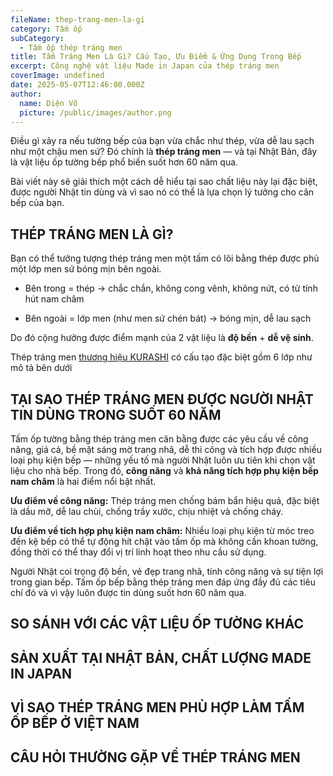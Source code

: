 ```yaml
---
fileName: thep-trang-men-la-gi
category: Tấm ốp
subCategory:
  - Tấm ốp thép tráng men
title: Tấm Tráng Men Là Gì? Cấu Tạo, Ưu Điểm & Ứng Dụng Trong Bếp
excerpt: Công nghệ vật liệu Made in Japan của thép tráng men
coverImage: undefined
date: 2025-05-07T12:46:00.000Z
author:
  name: Diện Võ
  picture: /public/images/author.png
---
```

Điều gì xảy ra nếu tường bếp của bạn vừa chắc như thép, vừa dễ lau sạch như một chậu men sứ? Đó chính là **thép tráng men** — và tại Nhật Bản, đây là vật liệu ốp tường bếp phổ biến suốt hơn 60 năm qua.

Bài viết này sẽ giải thích một cách dễ hiểu tại sao chất liệu này lại đặc biệt, được người Nhật tin dùng và vì sao nó có thể là lựa chọn lý tưởng cho căn bếp của bạn.

## THÉP TRÁNG MEN LÀ GÌ?

Bạn có thể tưởng tượng thép tráng men một tấm có lõi bằng thép được phủ một lớp men sứ bóng mịn bên ngoài.

*   Bên trong = thép → chắc chắn, không cong vênh, không nứt, có từ tính hút nam châm
    
*   Bên ngoài = lớp men (như men sứ chén bát) → bóng mịn, dễ lau sạch
    

Do đó cộng hưởng được điểm mạnh của 2 vật liệu là **độ bền** + **dễ vệ sinh**.

Thép tráng men [thương hiệu KURASHI](https://www.kurashi.com.vn/) có cấu tạo đặc biệt gồm 6 lớp như mô tả bên dưới

## TẠI SAO THÉP TRÁNG MEN ĐƯỢC NGƯỜI NHẬT TIN DÙNG TRONG SUỐT 60 NĂM

Tấm ốp tường bằng thép tráng men cân bằng được các yêu cầu về công năng, giá cả, bề mặt sáng mờ trang nhã, dễ thi công và tích hợp được nhiều loại phụ kiện bếp — những yếu tố mà người Nhật luôn ưu tiên khi chọn vật liệu cho nhà bếp. Trong đó, **công năng** và **khả năng tích hợp phụ kiện bếp nam châm** là hai điểm nổi bật nhất.

**Ưu điểm về công năng:** Thép tráng men chống bám bẩn hiệu quả, đặc biệt là dầu mỡ, dễ lau chùi, chống trầy xước, chịu nhiệt và chống cháy.

**Ưu điểm về tích hợp phụ kiện nam châm:** Nhiều loại phụ kiện từ móc treo đến kệ bếp có thể tự động hít chặt vào tấm ốp mà không cần khoan tường, đồng thời có thể thay đổi vị trí linh hoạt theo nhu cầu sử dụng.

Người Nhật coi trọng độ bền, vẻ đẹp trang nhã, tính công năng và sự tiện lợi trong gian bếp. Tấm ốp bếp bằng thép tráng men đáp ứng đầy đủ các tiêu chí đó và vì vậy luôn được tin dùng suốt hơn 60 năm qua.

## SO SÁNH VỚI CÁC VẬT LIỆU ỐP TƯỜNG KHÁC

## SẢN XUẤT TẠI NHẬT BẢN, CHẤT LƯỢNG MADE IN JAPAN

## VÌ SAO THÉP TRÁNG MEN PHÙ HỢP LÀM TẤM ỐP BẾP Ở VIỆT NAM

## CÂU HỎI THƯỜNG GẶP VỀ THÉP TRÁNG MEN